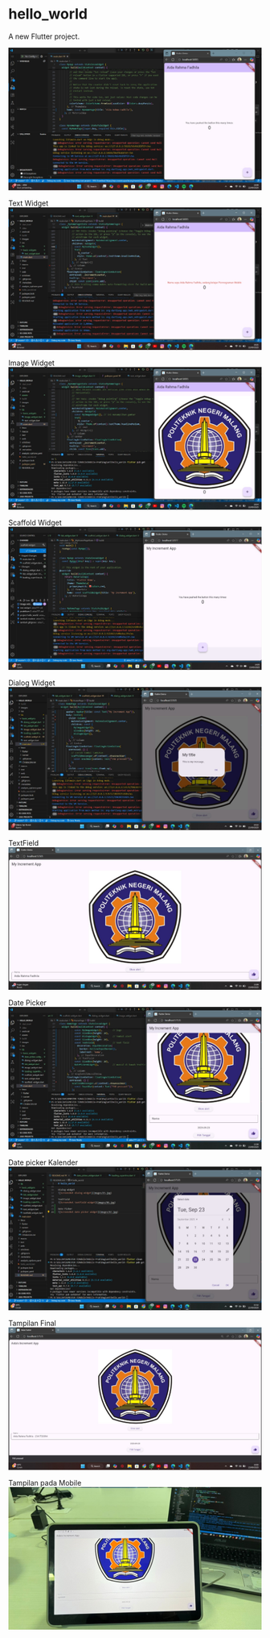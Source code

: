 # hello_world

A new Flutter project.

![Screenshot hello_world](images/01.jpg)

Text Widget
![Screenshot text widget](images/02.jpg)

Image Widget
![Screenshot image widget](images/03.jpg)

Scaffold Widget
![Screenshot scaffold widget](images/04.jpg)

Dialog Widget
![Screenshot dialog widget](images/05.jpg)

TextField
![Screenshot textfield widget](images/06.jpg)

Date Picker
![Screenshot date picker widget](images/07.jpg)

Date picker Kalender
![Screenshot date_picker widget](images/08.jpg)

Tampilan Final
![Screenshot tampilan_final](images/09.jpg)

Tampilan pada Mobile
![SCreenshot tampilan_mobile](images/10.jpg)
